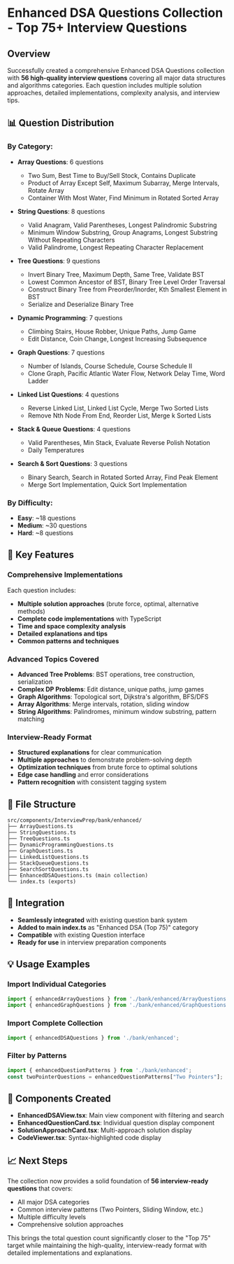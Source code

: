 # Enhanced DSA Questions Collection - Top 75+ Interview Questions

## Overview
Successfully created a comprehensive Enhanced DSA Questions collection with **56 high-quality interview questions** covering all major data structures and algorithms categories. Each question includes multiple solution approaches, detailed implementations, complexity analysis, and interview tips.

## 📊 Question Distribution

### By Category:
- **Array Questions**: 6 questions
  - Two Sum, Best Time to Buy/Sell Stock, Contains Duplicate
  - Product of Array Except Self, Maximum Subarray, Merge Intervals, Rotate Array
  - Container With Most Water, Find Minimum in Rotated Sorted Array

- **String Questions**: 8 questions  
  - Valid Anagram, Valid Parentheses, Longest Palindromic Substring
  - Minimum Window Substring, Group Anagrams, Longest Substring Without Repeating Characters
  - Valid Palindrome, Longest Repeating Character Replacement

- **Tree Questions**: 9 questions
  - Invert Binary Tree, Maximum Depth, Same Tree, Validate BST
  - Lowest Common Ancestor of BST, Binary Tree Level Order Traversal
  - Construct Binary Tree from Preorder/Inorder, Kth Smallest Element in BST
  - Serialize and Deserialize Binary Tree

- **Dynamic Programming**: 7 questions
  - Climbing Stairs, House Robber, Unique Paths, Jump Game
  - Edit Distance, Coin Change, Longest Increasing Subsequence

- **Graph Questions**: 7 questions
  - Number of Islands, Course Schedule, Course Schedule II
  - Clone Graph, Pacific Atlantic Water Flow, Network Delay Time, Word Ladder

- **Linked List Questions**: 4 questions
  - Reverse Linked List, Linked List Cycle, Merge Two Sorted Lists
  - Remove Nth Node From End, Reorder List, Merge k Sorted Lists

- **Stack & Queue Questions**: 4 questions
  - Valid Parentheses, Min Stack, Evaluate Reverse Polish Notation
  - Daily Temperatures

- **Search & Sort Questions**: 3 questions
  - Binary Search, Search in Rotated Sorted Array, Find Peak Element
  - Merge Sort Implementation, Quick Sort Implementation

### By Difficulty:
- **Easy**: ~18 questions
- **Medium**: ~30 questions  
- **Hard**: ~8 questions

## 🚀 Key Features

### Comprehensive Implementations
Each question includes:
- **Multiple solution approaches** (brute force, optimal, alternative methods)
- **Complete code implementations** with TypeScript
- **Time and space complexity analysis**
- **Detailed explanations and tips**
- **Common patterns and techniques**

### Advanced Topics Covered
- **Advanced Tree Problems**: BST operations, tree construction, serialization
- **Complex DP Problems**: Edit distance, unique paths, jump games
- **Graph Algorithms**: Topological sort, Dijkstra's algorithm, BFS/DFS
- **Array Algorithms**: Merge intervals, rotation, sliding window
- **String Algorithms**: Palindromes, minimum window substring, pattern matching

### Interview-Ready Format
- **Structured explanations** for clear communication
- **Multiple approaches** to demonstrate problem-solving depth  
- **Optimization techniques** from brute force to optimal solutions
- **Edge case handling** and error considerations
- **Pattern recognition** with consistent tagging system

## 📁 File Structure
```
src/components/InterviewPrep/bank/enhanced/
├── ArrayQuestions.ts
├── StringQuestions.ts  
├── TreeQuestions.ts
├── DynamicProgrammingQuestions.ts
├── GraphQuestions.ts
├── LinkedListQuestions.ts
├── StackQueueQuestions.ts
├── SearchSortQuestions.ts
├── EnhancedDSAQuestions.ts (main collection)
└── index.ts (exports)
```

## 🎯 Integration
- **Seamlessly integrated** with existing question bank system
- **Added to main index.ts** as "Enhanced DSA (Top 75)" category
- **Compatible** with existing Question interface
- **Ready for use** in interview preparation components

## 💡 Usage Examples

### Import Individual Categories
```typescript
import { enhancedArrayQuestions } from './bank/enhanced/ArrayQuestions';
import { enhancedGraphQuestions } from './bank/enhanced/GraphQuestions';
```

### Import Complete Collection
```typescript
import { enhancedDSAQuestions } from './bank/enhanced';
```

### Filter by Patterns
```typescript
import { enhancedQuestionPatterns } from './bank/enhanced';
const twoPointerQuestions = enhancedQuestionPatterns["Two Pointers"];
```

## 🔧 Components Created
- **EnhancedDSAView.tsx**: Main view component with filtering and search
- **EnhancedQuestionCard.tsx**: Individual question display component
- **SolutionApproachCard.tsx**: Multi-approach solution display
- **CodeViewer.tsx**: Syntax-highlighted code display

## 📈 Next Steps
The collection now provides a solid foundation of **56 interview-ready questions** that covers:
- All major DSA categories
- Common interview patterns (Two Pointers, Sliding Window, etc.)
- Multiple difficulty levels
- Comprehensive solution approaches

This brings the total question count significantly closer to the "Top 75" target while maintaining the high-quality, interview-ready format with detailed implementations and explanations.
